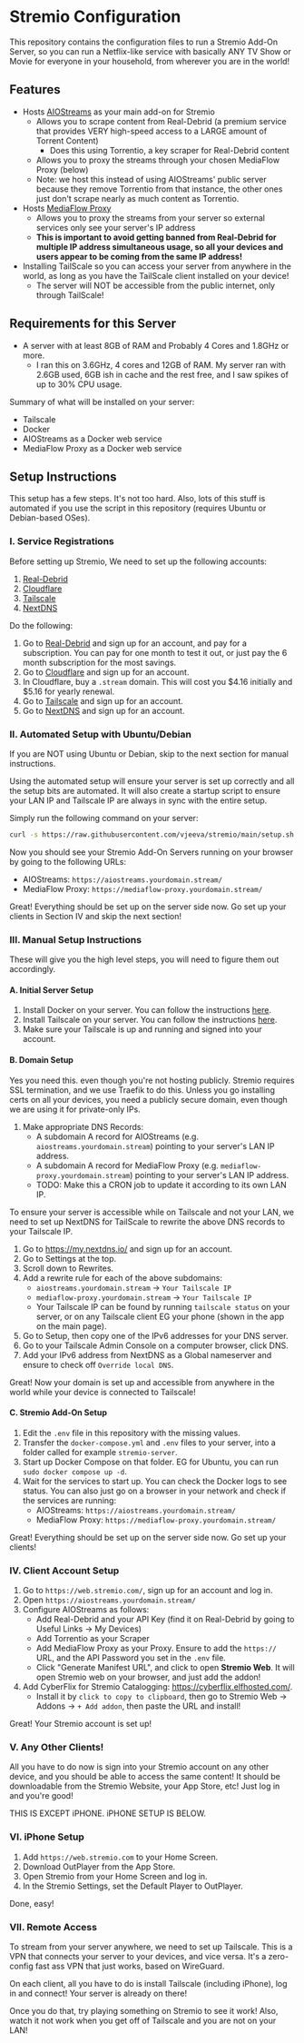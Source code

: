 # Stremio Configuration

This repository contains the configuration files to run a Stremio Add-On Server, so you can run a Netflix-like service with basically ANY TV Show or Movie for everyone in your household, from wherever you are in the world!

## Features

- Hosts [AIOStreams](https://github.com/Viren070/AIOStreams) as your main add-on for Stremio
    - Allows you to scrape content from Real-Debrid (a premium service that provides VERY high-speed access to a LARGE amount of Torrent Content)
        - Does this using Torrentio, a key scraper for Real-Debrid content
    - Allows you to proxy the streams through your chosen MediaFlow Proxy (below)
    - Note: we host this instead of using AIOStreams' public server because they remove Torrentio from that instance, the other ones just don't scrape nearly as much content as Torrentio.
- Hosts [MediaFlow Proxy](https://github.com/mhdzumair/mediaflow-proxy)
    - Allows you to proxy the streams from your server so external services only see your server's IP address
    - **This is important to avoid getting banned from Real-Debrid for multiple IP address simultaneous usage, so all your devices and users appear to be coming from the same IP address!**
- Installing TailScale so you can access your server from anywhere in the world, as long as you have the TailScale client installed on your device!
    - The server will NOT be accessible from the public internet, only through TailScale!

## Requirements for this Server

- A server with at least 8GB of RAM and Probably 4 Cores and 1.8GHz or more.
    - I ran this on 3.6GHz, 4 cores and 12GB of RAM. My server ran with 2.6GB used, 6GB ish in cache and the rest free, and I saw spikes of up to 30% CPU usage.

Summary of what will be installed on your server:
- Tailscale
- Docker
- AIOStreams as a Docker web service
- MediaFlow Proxy as a Docker web service

## Setup Instructions

This setup has a few steps. It's not too hard. Also, lots of this stuff is automated if you use the script in this repository (requires Ubuntu or Debian-based OSes).

### I. Service Registrations

Before setting up Stremio, We need to set up the following accounts:
1. [Real-Debrid](https://real-debrid.com/)
3. [Cloudflare](https://cloudflare.com/)
2. [Tailscale](https://tailscale.com/)
4. [NextDNS](https://nextdns.io/)

Do the following:
1. Go to [Real-Debrid](https://real-debrid.com/) and sign up for an account, and pay for a subscription. You can pay for one month to test it out, or just pay the 6 month subscription for the most savings.
2. Go to [Cloudflare](https://cloudflare.com/) and sign up for an account.
3. In Cloudflare, buy a `.stream` domain. This will cost you $4.16 initially and $5.16 for yearly renewal.
4. Go to [Tailscale](https://tailscale.com/) and sign up for an account.
5. Go to [NextDNS](https://nextdns.io/) and sign up for an account.

### II. Automated Setup with Ubuntu/Debian

If you are NOT using Ubuntu or Debian, skip to the next section for manual instructions.

Using the automated setup will ensure your server is set up correctly and all the setup bits are automated. It will also create a startup script to ensure your LAN IP and Tailscale IP are always in sync with the entire setup.

Simply run the following command on your server:

```bash
curl -s https://raw.githubusercontent.com/vjeeva/stremio/main/setup.sh > setup.sh && chmod +x setup.sh && ./setup.sh
```

Now you should see your Stremio Add-On Servers running on your browser by going to the following URLs:
- AIOStreams: `https://aiostreams.yourdomain.stream/`
- MediaFlow Proxy: `https://mediaflow-proxy.yourdomain.stream/`

Great! Everything should be set up on the server side now. Go set up your clients in Section IV and skip the next section!

### III. Manual Setup Instructions

These will give you the high level steps, you will need to figure them out accordingly.

#### A. Initial Server Setup

1. Install Docker on your server. You can follow the instructions [here](https://docs.docker.com/engine/install/).
2. Install Tailscale on your server. You can follow the instructions [here](https://tailscale.com/download/).
3. Make sure your Tailscale is up and running and signed into your account.

#### B. Domain Setup

Yes you need this. even though you're not hosting publicly. Stremio requires SSL termination, and we use Traefik to do this. Unless you go installing certs on all your devices, you need a publicly secure domain, even though we are using it for private-only IPs.

1. Make appropriate DNS Records:
    - A subdomain A record for AIOStreams (e.g. `aiostreams.yourdomain.stream`) pointing to your server's LAN IP address.
    - A subdomain A record for MediaFlow Proxy (e.g. `mediaflow-proxy.yourdomain.stream`) pointing to your server's LAN IP address.
    - TODO: Make this a CRON job to update it according to its own LAN IP.

To ensure your server is accessible while on Tailscale and not your LAN, we need to set up NextDNS for TailScale to rewrite the above DNS records to your Tailscale IP.

1. Go to https://my.nextdns.io/ and sign up for an account.
2. Go to Settings at the top.
3. Scroll down to Rewrites.
4. Add a rewrite rule for each of the above subdomains:
    - `aiostreams.yourdomain.stream` -> `Your Tailscale IP`
    - `mediaflow-proxy.yourdomain.stream` -> `Your Tailscale IP`
    - Your Tailscale IP can be found by running `tailscale status` on your server, or on any Tailscale client EG your phone (shown in the app on the main page).
5. Go to Setup, then copy one of the IPv6 addresses for your DNS server.
6. Go to your Tailscale Admin Console on a computer browser, click DNS.
7. Add your IPv6 address from NextDNS as a Global nameserver and ensure to check off `Override local DNS`.

Great! Now your domain is set up and accessible from anywhere in the world while your device is connected to Tailscale!

#### C. Stremio Add-On Setup

1. Edit the `.env` file in this repository with the missing values.
2. Transfer the `docker-compose.yml` and `.env` files to your server, into a folder called for example `stremio-server`.
3. Start up Docker Compose on that folder. EG for Ubuntu, you can run `sudo docker compose up -d`.
4. Wait for the services to start up. You can check the Docker logs to see status. You can also just go on a browser in your network and check if the services are running:
    - AIOStreams: `https://aiostreams.yourdomain.stream/`
    - MediaFlow Proxy: `https://mediaflow-proxy.yourdomain.stream/`

Great! Everything should be set up on the server side now. Go set up your clients!

### IV. Client Account Setup

1. Go to `https://web.stremio.com/`, sign up for an account and log in.
2. Open `https://aiostreams.yourdomain.stream/`
3. Configure AIOStreams as follows:
    - Add Real-Debrid and your API Key (find it on Real-Debrid by going to Useful Links -> My Devices)
    - Add Torrentio as your Scraper
    - Add MediaFlow Proxy as your Proxy. Ensure to add the `https://` URL, and the API Password you set in the `.env` file.
    - Click "Generate Manifest URL", and click to open **Stremio Web**. It will open Stremio web on your browser, and just add the addon!
4. Add CyberFlix for Stremio Catalogging: https://cyberflix.elfhosted.com/.
    - Install it by `click to copy to clipboard`, then go to Stremio Web -> Addons -> `+ Add addon`, then paste the URL and install!

Great! Your Stremio account is set up!

### V. Any Other Clients!

All you have to do now is sign into your Stremio account on any other device, and you should be able to access the same content! It should be downloadable from the Stremio Website, your App Store, etc! Just log in and you're good!

THIS IS EXCEPT iPHONE. iPHONE SETUP IS BELOW.

### VI. iPhone Setup

1. Add `https://web.stremio.com` to your Home Screen.
2. Download OutPlayer from the App Store.
3. Open Stremio from your Home Screen and log in.
4. In the Stremio Settings, set the Default Player to OutPlayer.

Done, easy!

### VII. Remote Access

To stream from your server anywhere, we need to set up Tailscale. This is a VPN that connects your server to your devices, and vice versa. It's a zero-config fast ass VPN that just works, based on WireGuard.

On each client, all you have to do is install Tailscale (including iPhone), log in and connect! Your server is already on there!

Once you do that, try playing something on Stremio to see it work! Also, watch it not work when you get off of Tailscale and you are not on your LAN!

